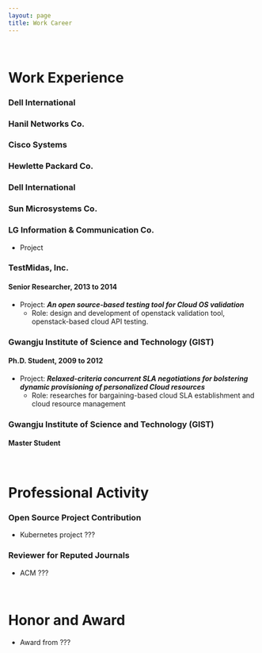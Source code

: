 ```yaml
---
layout: page
title: Work Career
---
```


<br/>


# Work Experience

### Dell International

### Hanil Networks Co.

### Cisco Systems

### Hewlette Packard Co.

### Dell International

### Sun Microsystems Co.

### LG Information & Communication Co.


* Project 

### TestMidas, Inc.
#### Senior Researcher,	2013 to 2014

* Project: _**An open source-based testing tool for Cloud OS validation**_
  * Role: design and development of openstack validation tool, openstack-based cloud API testing.

### Gwangju Institute of Science and Technology (GIST)
#### Ph.D. Student, 2009 to 2012

* Project: _**Relaxed-criteria concurrent SLA negotiations for bolstering dynamic provisioning of personalized Cloud resources**_
  * Role: researches for bargaining-based cloud SLA establishment and cloud resource management

### Gwangju Institute of Science and Technology (GIST)
#### Master Student

<br/>

# Professional Activity

### Open Source Project Contribution

* Kubernetes project ???
  
### Reviewer for Reputed Journals

* ACM ???



<br/>

# Honor and Award

* Award from ???
